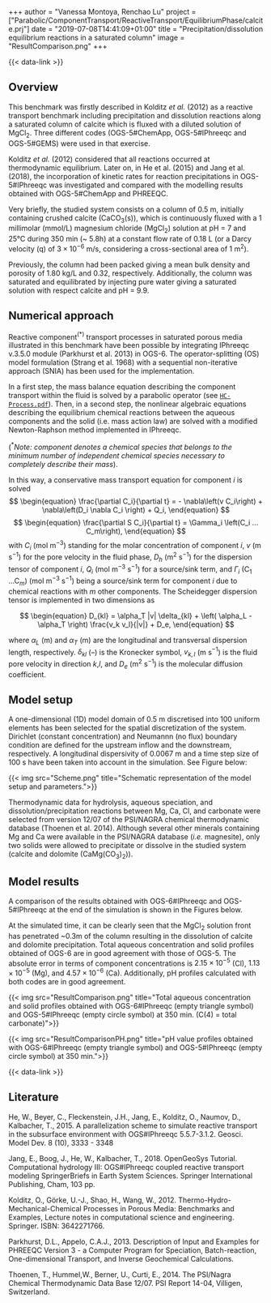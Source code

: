 +++
author = "Vanessa Montoya, Renchao Lu"
project = ["Parabolic/ComponentTransport/ReactiveTransport/EquilibriumPhase/calcite.prj"]
date = "2019-07-08T14:41:09+01:00"
title = "Precipitation/dissolution equilibrium reactions in a saturated column"
image = "ResultComparison.png"
+++

{{< data-link >}}

## Overview

This benchmark was firstly described in Kolditz *et al.* (2012) as a reactive transport benchmark including precipitation and dissolution reactions along a saturated column of calcite which is fluxed with a diluted solution of MgCl$_2$. Three different codes (OGS-5#ChemApp, OGS-5#IPhreeqc and OGS-5#GEMS) were used in that exercise.

Kolditz *et al.* (2012) considered that all reactions occurred at thermodynamic equilibrium. Later on, in He et al. (2015) and Jang et al. (2018), the incorporation of kinetic rates for reaction precipitations in OGS-5#IPhreeqc was investigated and compared with the modelling results obtained with OGS-5#ChemApp and PHREEQC.

Very briefly, the studied system consists on a column of 0.5 m, initially containing crushed calcite (CaCO$_3$(s)), which is continuously fluxed with a 1 millimolar (mmol/L) magnesium chloride (MgCl$_2$) solution at pH = 7 and 25°C during 350 min (~ 5.8h) at a constant flow rate of 0.18 L (or a Darcy velocity (q) of $3\times10^{-6}$ m/s, considering a cross-sectional area of 1 m$^2$).

Previously, the column had been packed giving a mean bulk density and porosity of 1.80 kg/L and 0.32, respectively. Additionally, the column was saturated and equilibrated by injecting pure water giving a saturated solution with respect calcite and pH = 9.9.

## Numerical approach

Reactive component$^{(*)}$ transport processes in saturated porous media illustrated in this benchmark have been possible by integrating IPhreeqc v.3.5.0 module (Parkhurst et al. 2013) in OGS-6. The operator-splitting (OS) model formulation (Strang et al. 1968) with a sequential non-iterative approach (SNIA) has been used for the implementation.

In a first step, the mass balance equation describing the component transport within the fluid is solved by a parabolic operator (see [`HC-Process.pdf`](/docs/benchmarks/hydro-component/saturated-mass-transport/HC-Process.pdf)). Then, in a second step, the nonlinear algebraic equations describing the equilibrium chemical reactions between the aqueous components and the solid (i.e. mass action law) are solved with a modified Newton-Raphson method implemented in IPhreeqc.

($^*$*Note: component denotes a chemical species that belongs to the minimum number of independent chemical species necessary to completely describe their mass*).

In this way, a conservative mass transport equation for component $i$ is solved
$$
\begin{equation}
\frac{\partial C_i}{\partial t} = - \nabla\left(v C_i\right) + \nabla\left(D_i \nabla C_i \right) + Q_i,
\end{equation}
$$
$$
\begin{equation}
\frac{\partial S C_i}{\partial t} = \Gamma_i \left(C_i ... C_m\right),
\end{equation}
$$
with $C_i$ (mol m$^{-3}$) standing for the molar concentration of component $i$, $v$ (m s$^{-1}$) for the pore velocity in the fluid phase, $D_h$ (m$^2$ s$^{-1}$) for the dispersion tensor of component $i$, $Q_i$ (mol m$^{-3}$ s$^{-1}$) for a source/sink term, and $\Gamma_i$ (C$_1$ ...C$_m$) (mol m$^{-3}$ s$^{-1}$) being a source/sink term for component $i$ due to chemical reactions with $m$ other components. The Scheidegger dispersion tensor is implemented in two dimensions as

$$
\begin{equation}
D_{kl} = \alpha_T |v| \delta_{kl} + \left( \alpha_L - \alpha_T \right) \frac{v_k v_l}{|v|} + D_e,
\end{equation}
$$

where $\alpha_L$ (m) and $\alpha_T$ (m) are the longitudinal and transversal dispersion length, respectively. $\delta_{kl}$ (–) is the Kronecker symbol, $v_{k,l}$ (m s$^{-1}$) is the fluid pore velocity in direction $k$,$l$, and $D_e$ (m$^2$ s$^{-1}$) is the molecular diffusion coefficient.

## Model setup

A one-dimensional (1D) model domain of 0.5 m discretised into 100 uniform elements has been selected for the spatial discretization of the system. Dirichlet (constant concentration) and Neumannn (no flux) boundary condition are defined for the upstream inflow and the downstream, respectively. A longitudinal dispersivity of 0.0067 m and a time step size of 100 s have been taken into account in the simulation. See Figure below:

{{< img src="Scheme.png" title="Schematic representation of the model setup and parameters.">}}

Thermodynamic data for hydrolysis, aqueous speciation, and dissolution/precipitation reactions between Mg, Ca, Cl, and carbonate were selected from version 12/07 of the PSI/NAGRA chemical thermodynamic database (Thoenen et al. 2014). Although several other minerals containing Mg and Ca were available in the PSI/NAGRA database (*i.e.* magnesite), only two solids were allowed to precipitate or dissolve in the studied system (calcite and dolomite (CaMg(CO$_3$)$_2$)).

## Model results

A comparison of the results obtained with OGS-6#IPhreeqc and OGS-5#IPhreeqc at the end of the simulation is shown in the Figures below.

At the simulated time, it can be clearly seen that the MgCl$_2$ solution front has penetrated ~0.3m of the column resulting in the dissolution of calcite and dolomite precipitation. Total aqueous concentration and solid profiles obtained of OGS-6 are in good agreement with those of OGS-5. The absolute error in terms of component concentrations is $2.15\times10^{-5}$ (Cl), $1.13\times10^{-5}$ (Mg), and $4.57\times10^{-6}$ (Ca). Additionally, pH profiles calculated with both codes are in good agreement.

{{< img src="ResultComparison.png" title="Total aqueous concentration and solid profiles obtained with OGS-6#IPhreeqc (empty triangle symbol) and OGS-5#IPhreeqc (empty circle symbol) at 350 min. (C(4) = total carbonate)">}}

{{< img src="ResultComparisonPH.png" title="pH value profiles obtained with OGS-6#IPhreeqc (empty triangle symbol) and OGS-5#IPhreeqc (empty circle symbol) at 350 min.">}}

{{< data-link >}}

## Literature

<!-- vale off -->

He, W., Beyer, C., Fleckenstein, J.H., Jang, E., Kolditz, O., Naumov, D., Kalbacher, T., 2015. A parallelization scheme to simulate reactive transport in the subsurface environment with OGS#IPhreeqc 5.5.7-3.1.2. Geosci. Model Dev. 8 (10), 3333 - 3348

Jang, E., Boog, J., He, W., Kalbacher, T., 2018. OpenGeoSys Tutorial. Computational hydrology III: OGS#IPhreeqc coupled reactive transport modeling SpringerBriefs in Earth System Sciences. Springer International Publishing, Cham, 103 pp.

Kolditz, O., Görke, U.-J., Shao, H., Wang, W., 2012. Thermo-Hydro-Mechanical-Chemical Processes in Porous Media: Benchmarks and Examples, Lecture notes in computational science and engineering. Springer. ISBN: 3642271766.

Parkhurst, D.L., Appelo, C.A.J., 2013. Description of Input and Examples for PHREEQC Version 3 - a Computer Program for Speciation, Batch-reaction, One-dimensional Transport, and Inverse Geochemical Calculations.

Thoenen, T., Hummel,W., Berner, U., Curti, E., 2014. The PSI/Nagra Chemical Thermodynamic Data Base 12/07. PSI Report 14-04, Villigen, Switzerland.
